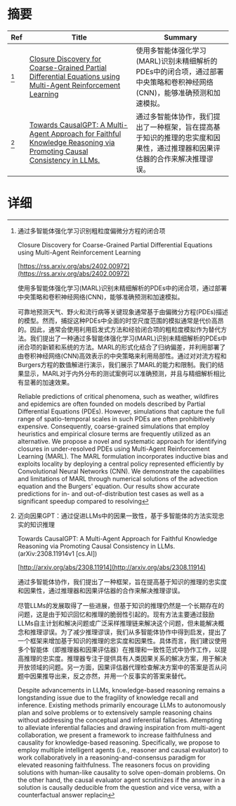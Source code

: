 # 摘要

| Ref | Title | Summary |
| --- | --- | --- |
| [^1] | [Closure Discovery for Coarse-Grained Partial Differential Equations using Multi-Agent Reinforcement Learning](https://rss.arxiv.org/abs/2402.00972) | 使用多智能体强化学习(MARL)识别未精细解析的PDEs中的闭合项，通过部署中央策略和卷积神经网络(CNN)，能够准确预测和加速模拟。 |
| [^2] | [Towards CausalGPT: A Multi-Agent Approach for Faithful Knowledge Reasoning via Promoting Causal Consistency in LLMs.](http://arxiv.org/abs/2308.11914) | 通过多智能体协作，我们提出了一种框架，旨在提高基于知识的推理的忠实度和因果性，通过推理器和因果评估器的合作来解决推理谬误。 |

# 详细

[^1]: 通过多智能体强化学习识别粗粒度偏微分方程的闭合项

    Closure Discovery for Coarse-Grained Partial Differential Equations using Multi-Agent Reinforcement Learning

    [https://rss.arxiv.org/abs/2402.00972](https://rss.arxiv.org/abs/2402.00972)

    使用多智能体强化学习(MARL)识别未精细解析的PDEs中的闭合项，通过部署中央策略和卷积神经网络(CNN)，能够准确预测和加速模拟。

    

    可靠地预测天气、野火和流行病等关键现象通常基于由偏微分方程(PDEs)描述的模型。然而，捕捉这种PDEs中全面的时空尺度范围的模拟通常是代价高昂的。因此，通常会使用利用启发式方法和经验闭合项的粗粒度模拟作为替代方法。我们提出了一种通过多智能体强化学习(MARL)识别未精细解析的PDEs中闭合项的新颖和系统的方法。MARL的形式化结合了归纳偏差，并利用部署了由卷积神经网络(CNN)高效表示的中央策略来利用局部性。通过对对流方程和Burgers方程的数值解进行演示，我们展示了MARL的能力和限制。我们的结果显示，MARL对于内外分布的测试案例可以准确预测，并且与精细解析相比有显著的加速效果。

    Reliable predictions of critical phenomena, such as weather, wildfires and epidemics are often founded on models described by Partial Differential Equations (PDEs). However, simulations that capture the full range of spatio-temporal scales in such PDEs are often prohibitively expensive. Consequently, coarse-grained simulations that employ heuristics and empirical closure terms are frequently utilized as an alternative. We propose a novel and systematic approach for identifying closures in under-resolved PDEs using Multi-Agent Reinforcement Learning (MARL). The MARL formulation incorporates inductive bias and exploits locality by deploying a central policy represented efficiently by Convolutional Neural Networks (CNN). We demonstrate the capabilities and limitations of MARL through numerical solutions of the advection equation and the Burgers' equation. Our results show accurate predictions for in- and out-of-distribution test cases as well as a significant speedup compared to resolving
    
[^2]: 迈向因果GPT：通过促进LLMs中的因果一致性，基于多智能体的方法实现忠实的知识推理

    Towards CausalGPT: A Multi-Agent Approach for Faithful Knowledge Reasoning via Promoting Causal Consistency in LLMs. (arXiv:2308.11914v1 [cs.AI])

    [http://arxiv.org/abs/2308.11914](http://arxiv.org/abs/2308.11914)

    通过多智能体协作，我们提出了一种框架，旨在提高基于知识的推理的忠实度和因果性，通过推理器和因果评估器的合作来解决推理谬误。

    

    尽管LLMs的发展取得了一些进展，但基于知识的推理仍然是一个长期存在的问题，这是由于知识回忆和推理的脆弱性引起的。现有方法主要通过鼓励LLMs自主计划和解决问题或广泛采样推理链来解决这个问题，但未能解决概念和推理谬误。为了减少推理谬误，我们从多智能体协作中得到启发，提出了一个框架来增加基于知识的推理的忠实度和因果性。具体而言，我们建议使用多个智能体（即推理器和因果评估器）在推理和一致性范式中协作工作，以提高推理的忠实度。推理器专注于提供具有人类因果关系的解决方案，用于解决开放领域的问题。另一方面，因果评估器代理检查解决方案中的答案是否从问题中因果推导出来，反之亦然，并用一个反事实的答案来替代。

    Despite advancements in LLMs, knowledge-based reasoning remains a longstanding issue due to the fragility of knowledge recall and inference. Existing methods primarily encourage LLMs to autonomously plan and solve problems or to extensively sample reasoning chains without addressing the conceptual and inferential fallacies. Attempting to alleviate inferential fallacies and drawing inspiration from multi-agent collaboration, we present a framework to increase faithfulness and causality for knowledge-based reasoning. Specifically, we propose to employ multiple intelligent agents (i.e., reasoner and causal evaluator) to work collaboratively in a reasoning-and-consensus paradigm for elevated reasoning faithfulness. The reasoners focus on providing solutions with human-like causality to solve open-domain problems. On the other hand, the causal evaluator agent scrutinizes if the answer in a solution is causally deducible from the question and vice versa, with a counterfactual answer replacin
    

